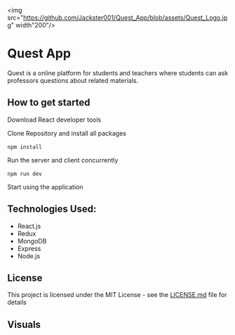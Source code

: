 <img src="https://github.com/Jackster001/Quest_App/blob/assets/Quest_Logo.jpg" width"200"/>
# Quest App

Quest is a online platform for students and teachers where students can ask professors questions about related materials. 

## How to get started

Download React developer tools

Clone Repository and install all packages
```
npm install
```
Run the server and client concurrently
```
npm run dev
```
Start using the application

## Technologies Used:

* React.js
* Redux
* MongoDB
* Express
* Node.js

## License

This project is licensed under the MIT License - see the [LICENSE.md](LICENSE.md) file for details

## Visuals
